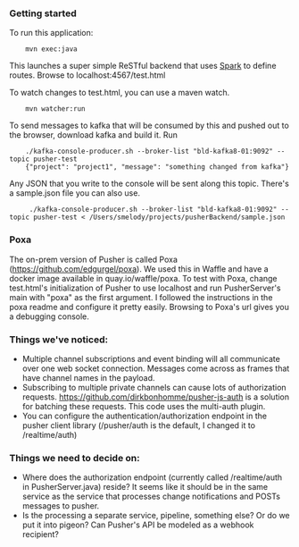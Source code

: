 ### Getting started
To run this application:

````
	mvn exec:java
````

This launches a super simple ReSTful backend that uses [Spark](http://sparkjava.com/) to define routes.  Browse to localhost:4567/test.html

To watch changes to test.html, you can use a maven watch.

````
    mvn watcher:run
````

To send messages to kafka that will be consumed by this and pushed out to the browser, download kafka and build it.  Run

````
	./kafka-console-producer.sh --broker-list "bld-kafka8-01:9092" --topic pusher-test
    {"project": "project1", "message": "something changed from kafka"}
````

Any JSON that you write to the console will be sent along this topic.  There's a sample.json file you can also use.

````
     ./kafka-console-producer.sh --broker-list "bld-kafka8-01:9092" --topic pusher-test < /Users/smelody/projects/pusherBackend/sample.json
````

### Poxa
The on-prem version of Pusher is called Poxa (https://github.com/edgurgel/poxa).  We used this in Waffle and have a docker image available in quay.io/waffle/poxa.    To test with Poxa, change test.html's initialization of Pusher to use localhost and run PusherServer's main with "poxa" as the first argument.
I followed the instructions in the poxa readme and configure it pretty easily.  Browsing to Poxa's url gives you a debugging console.

### Things we've noticed:

 * Multiple channel subscriptions and event binding will all communicate over one web socket connection.  Messages come across as frames that have channel names in the payload.
 * Subscribing to multiple private channels can cause lots of authorization requests.  https://github.com/dirkbonhomme/pusher-js-auth is a solution for batching these requests.  This code uses the multi-auth plugin.
 * You can configure the authentication/authorization endpoint in the pusher client library (/pusher/auth is the default, I changed it to /realtime/auth)

### Things we need to decide on:

* Where does the authorization endpoint (currently called /realtime/auth in PusherServer.java) reside?  It seems like it should be in the same service as the service that processes change notifications and POSTs messages to pusher.
* Is the processing a separate service, pipeline, something else?  Or do we put it into pigeon?  Can Pusher's API be modeled as a webhook recipient?

